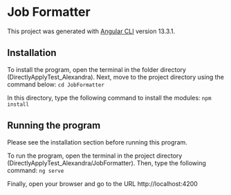 # Job Formatter
This project was generated with [Angular CLI](https://github.com/angular/angular-cli) version 13.3.1.

## Installation

To install the program, open the terminal in the folder directory (DirectlyApplyTest_Alexandra).
Next, move to the project directory using the command below:
`cd JobFormatter`

In this directory, type the following command to install the modules:
`npm install`

## Running the program 
Please see the installation section before running this program.

To run the program, open the terminal in the project directory (DirectlyApplyTest_Alexandra/JobFormatter).
Then, type the following command:
`ng serve`

Finally, open your browser and go to the URL http://localhost:4200
